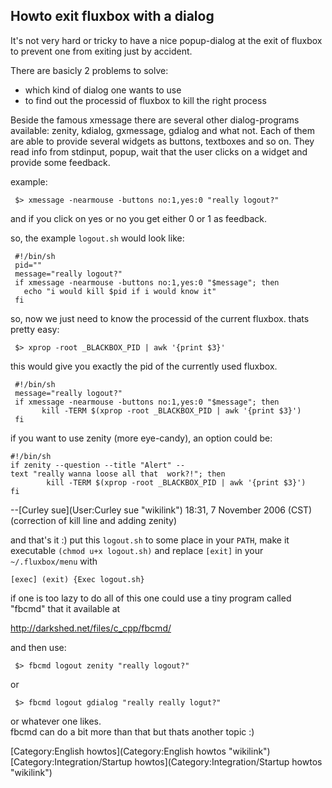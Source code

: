 Howto exit fluxbox with a dialog
--------------------------------

It's not very hard or tricky to have a nice popup-dialog at the exit of
fluxbox to prevent one from exiting just by accident.

There are basicly 2 problems to solve:

-   which kind of dialog one wants to use
-   to find out the processid of fluxbox to kill the right process

Beside the famous xmessage there are several other dialog-programs
available: zenity, kdialog, gxmessage, gdialog and what not. Each of
them are able to provide several widgets as buttons, textboxes and so
on. They read info from stdinput, popup, wait that the user clicks on a
widget and provide some feedback.

example:

` $> xmessage -nearmouse -buttons no:1,yes:0 "really logout?"`

and if you click on yes or no you get either 0 or 1 as feedback.

so, the example `logout.sh` would look like:

` #!/bin/sh`\
` pid=""`\
` message="really logout?"`\
` if xmessage -nearmouse -buttons no:1,yes:0 "$message"; then`\
`   echo "i would kill $pid if i would know it"`\
` fi`

so, now we just need to know the processid of the current fluxbox. thats
pretty easy:

` $> xprop -root _BLACKBOX_PID | awk '{print $3}'`

this would give you exactly the pid of the currently used fluxbox.

` #!/bin/sh`\
` message="really logout?"`\
` if xmessage -nearmouse -buttons no:1,yes:0 "$message"; then`\
`       kill -TERM $(xprop -root _BLACKBOX_PID | awk '{print $3}')`\
` fi`

if you want to use zenity (more eye-candy), an option could be:

`#!/bin/sh`\
`if zenity --question --title "Alert" --text "really wanna loose all that  work?!"; then`\
`        kill -TERM $(xprop -root _BLACKBOX_PID | awk '{print $3}')`\
`fi`

--[Curley sue](User:Curley sue "wikilink") 18:31, 7 November 2006 (CST)
(correction of kill line and adding zenity)

and that's it :) put this `logout.sh` to some place in your `PATH`, make
it executable `(chmod u+x logout.sh)` and replace `[exit]` in your
`~/.fluxbox/menu` with

`[exec] (exit) {Exec logout.sh} `

if one is too lazy to do all of this one could use a tiny program called
"fbcmd" that it available at

<http://darkshed.net/files/c_cpp/fbcmd/>

and then use:

` $> fbcmd logout zenity "really logout?"`

or

` $> fbcmd logout gdialog "really really logut?"`

or whatever one likes.\
fbcmd can do a bit more than that but thats another topic :)

[Category:English howtos](Category:English howtos "wikilink")
[Category:Integration/Startup
howtos](Category:Integration/Startup howtos "wikilink")
